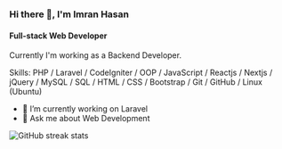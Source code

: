 <!--
### Hi there 👋



**Imran-Hsn/Imran-Hsn** is a ✨ _special_ ✨ repository because its `README.md` (this file) appears on your GitHub profile.

Here are some ideas to get you started:

- 🔭 I’m currently working on Laravel
- 🌱 I’m currently learning New technologies
- 👯 I’m looking to collaborate on GitHub

- 🤔 I’m looking for help with ... 
- 💬 Ask me about ...
- 📫 How to reach me: ...
- 😄 Pronouns: ...
- ⚡ Fun fact: ...


-->

### Hi there 👋, I'm Imran Hasan
#### Full-stack Web Developer

Currently I'm working as a Backend Developer. 




Skills: PHP / Laravel / CodeIgniter / OOP / JavaScript / Reactjs / Nextjs / jQuery / MySQL / SQL / HTML / CSS / Bootstrap / Git / GitHub / Linux (Ubuntu)

- 🔭 I’m currently working on Laravel 
- 💬 Ask me about Web Development


![GitHub streak stats](https://github-readme-streak-stats.herokuapp.com/?user=Imran-Hsn)  


























